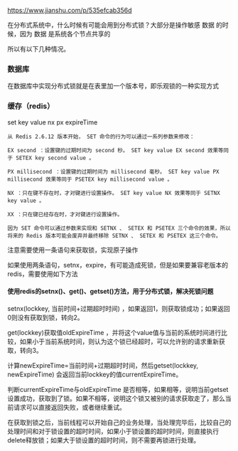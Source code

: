 https://www.jianshu.com/p/535efcab356d

在分布式系统中，什么时候有可能会用到分布式锁？大部分是操作敏感 数据 的时候，因为 数据 是系统各个节点共享的

所以有以下几种情况。

### 数据库

在数据库中实现分布式锁就是在表里加一个版本号，即乐观锁的一种实现方式

### 缓存（redis）

set key value nx px expireTime

```
从 Redis 2.6.12 版本开始， SET 命令的行为可以通过一系列参数来修改：

EX second ：设置键的过期时间为 second 秒。 SET key value EX second 效果等同于 SETEX key second value 。

PX millisecond ：设置键的过期时间为 millisecond 毫秒。 SET key value PX millisecond 效果等同于 PSETEX key millisecond value 。

NX ：只在键不存在时，才对键进行设置操作。 SET key value NX 效果等同于 SETNX key value 。

XX ：只在键已经存在时，才对键进行设置操作。

因为 SET 命令可以通过参数来实现和 SETNX 、 SETEX 和 PSETEX 三个命令的效果，所以将来的 Redis 版本可能会废弃并最终移除 SETNX 、 SETEX 和 PSETEX 这三个命令。
```

注意需要使用一条语句来获取锁，实现原子操作

如果使用两条语句，setnx，expire，有可能造成死锁，但是如果要兼容老版本的redis，需要使用如下方法

#### 使用redis的setnx()、get()、getset()方法，用于分布式锁，解决死锁问题

setnx(lockkey, 当前时间+过期超时时间) ，如果返回1，则获取锁成功；如果返回0则没有获取到锁，转向2。

get(lockkey)获取值oldExpireTime ，并将这个value值与当前的系统时间进行比较，如果小于当前系统时间，则认为这个锁已经超时，可以允许别的请求重新获取，转向3。

计算newExpireTime=当前时间+过期超时时间，然后getset(lockkey, newExpireTime) 会返回当前lockkey的值currentExpireTime。

判断currentExpireTime与oldExpireTime 是否相等，如果相等，说明当前getset设置成功，获取到了锁。如果不相等，说明这个锁又被别的请求获取走了，那么当前请求可以直接返回失败，或者继续重试。

在获取到锁之后，当前线程可以开始自己的业务处理，当处理完毕后，比较自己的处理时间和对于锁设置的超时时间，如果小于锁设置的超时时间，则直接执行delete释放锁；如果大于锁设置的超时时间，则不需要再锁进行处理。

